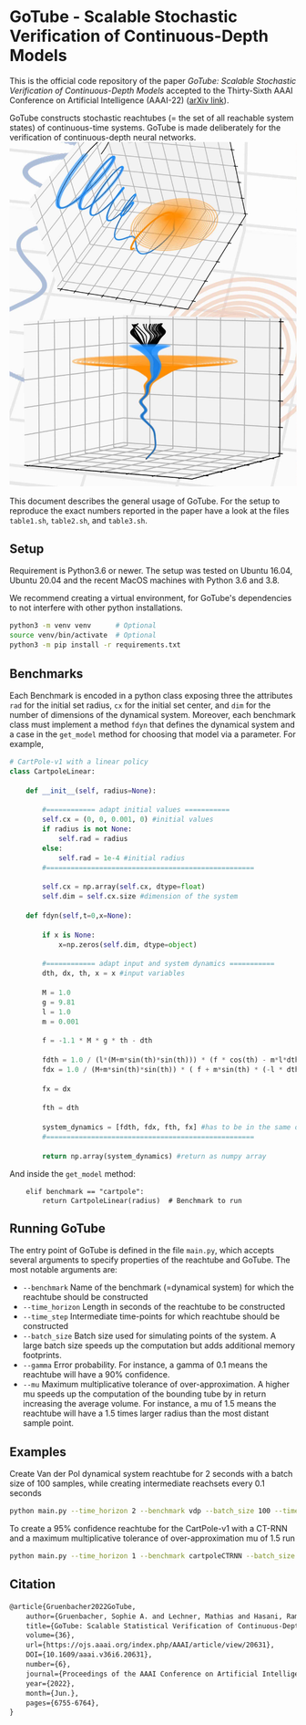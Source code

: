 # GoTube -  Scalable Stochastic Verification of Continuous-Depth Models

This is the official code repository of the paper *GoTube: Scalable Stochastic Verification of Continuous-Depth Models*
accepted to the Thirty-Sixth AAAI Conference on Artificial Intelligence (AAAI-22)
([arXiv link](https://arxiv.org/abs/2107.08467)).

GoTube constructs stochastic reachtubes (= the set of all reachable system states) of continuous-time systems. GoTube is made deliberately for the verification of continuous-depth neural networks.
![Figure 1 of the paper](GoTube1.jpg)

This document describes the general usage of GoTube. For the setup to reproduce the exact numbers reported in the paper have a look at the files ```table1.sh```, ```table2.sh```, and ```table3.sh```. 

## Setup

Requirement is Python3.6 or newer.
The setup was tested on Ubuntu 16.04, Ubuntu 20.04 and the recent MacOS machines with Python 3.6 and 3.8.

We recommend creating a virtual environment, for GoTube's dependencies to not interfere with other python installations.

```bash
python3 -m venv venv      # Optional
source venv/bin/activate  # Optional
python3 -m pip install -r requirements.txt
```

## Benchmarks

Each Benchmark is encoded in a python class exposing three the attributes ```rad``` for the initial set radius, ```cx``` for the initial set center, and ```dim``` for the number of dimensions of the dynamical system.
Moreover, each benchmark class must implement a method ```fdyn``` that defines the dynamical system and a case in the ``get_model`` method for choosing that model via a parameter.
For example,

```python
# CartPole-v1 with a linear policy
class CartpoleLinear:
    
    def __init__(self, radius=None):
        
        #============ adapt initial values ===========
        self.cx = (0, 0, 0.001, 0) #initial values
        if radius is not None:
            self.rad = radius
        else:
            self.rad = 1e-4 #initial radius
        #===================================================
        
        self.cx = np.array(self.cx, dtype=float)
        self.dim = self.cx.size #dimension of the system
        
    def fdyn(self,t=0,x=None):
        
        if x is None:
            x=np.zeros(self.dim, dtype=object)
      
        #============ adapt input and system dynamics ===========
        dth, dx, th, x = x #input variables
              
        M = 1.0
        g = 9.81
        l = 1.0
        m = 0.001
        
        f = -1.1 * M * g * th - dth
    
        fdth = 1.0 / (l*(M+m*sin(th)*sin(th))) * (f * cos(th) - m*l*dth*dth*cos(th)*sin(th) + (m+M)*g*sin(th))
        fdx = 1.0 / (M+m*sin(th)*sin(th)) * ( f + m*sin(th) * (-l * dth*dth + g*cos(th)) )

        fx = dx

        fth = dth
        
        system_dynamics = [fdth, fdx, fth, fx] #has to be in the same order as the input variables
        #===================================================
        
        return np.array(system_dynamics) #return as numpy array
```
And inside the ``get_model`` method:
```
    elif benchmark == "cartpole":
        return CartpoleLinear(radius)  # Benchmark to run
```

## Running GoTube

The entry point of GoTube is defined in the file ```main.py```, which accepts several arguments to specify properties of the reachtube and GoTube.
The most notable arguments are:

- ```--benchmark``` Name of the benchmark (=dynamical system) for which the reachtube should be constructed
- ```--time_horizon``` Length in seconds of the reachtube to be constructed
- ```--time_step``` Intermediate time-points for which reachtube should be constructed
- ```--batch_size``` Batch size used for simulating points of the system. A large batch size speeds up the computation but adds additional memory footprints.
- ```--gamma``` Error probability. For instance, a gamma of 0.1 means the reachtube will have a 90% confidence.
- ```--mu``` Maximum multiplicative tolerance of over-approximation. A higher mu speeds up the computation of the bounding tube by in return increasing the average volume. For instance, a mu of 1.5 means the reachtube will have a 1.5 times larger radius than the most distant sample point.

## Examples

Create Van der Pol dynamical system reachtube for 2 seconds with a batch size of 100 samples, while creating intermediate reachsets every 0.1 seconds 

```bash
python main.py --time_horizon 2 --benchmark vdp --batch_size 100 --time_step 0.1
```

To create a 95% confidence reachtube for the CartPole-v1 with a CT-RNN and a maximum multiplicative tolerance of over-approximation mu of 1.5 run

```bash
python main.py --time_horizon 1 --benchmark cartpoleCTRNN --batch_size 10000 --time_step 0.02 --gamma 0.05 --mu 1.5
```

## Citation

```tex
@article{Gruenbacher2022GoTube,
    author={Gruenbacher, Sophie A. and Lechner, Mathias and Hasani, Ramin and Rus, Daniela and Henzinger, Thomas A. and Smolka, Scott A. and Grosu, Radu},
    title={GoTube: Scalable Statistical Verification of Continuous-Depth Models},
    volume={36},
    url={https://ojs.aaai.org/index.php/AAAI/article/view/20631},
    DOI={10.1609/aaai.v36i6.20631},
    number={6},
    journal={Proceedings of the AAAI Conference on Artificial Intelligence},
    year={2022},
    month={Jun.},
    pages={6755-6764},
}
```

